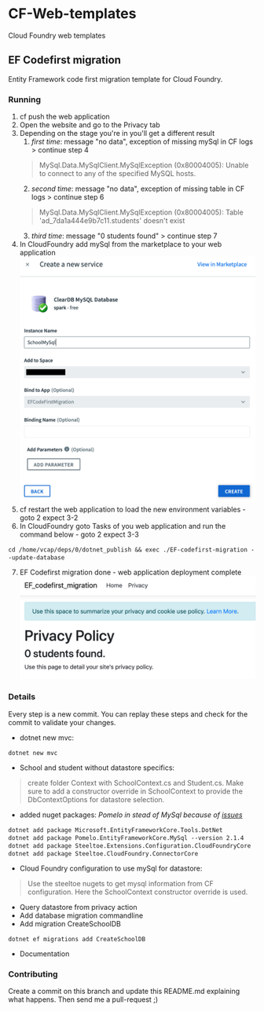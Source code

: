 # CF-Web-templates
Cloud Foundry web templates

## EF Codefirst migration
Entity Framework code first migration template for Cloud Foundry.

### Running
1. cf push the web application
2. Open the website and go to the Privacy tab
3. Depending on the stage you're in you'll get a different result
   1. *first time*: message "no data", exception of missing mySql in CF logs > continue step 4 
   > MySql.Data.MySqlClient.MySqlException (0x80004005): Unable to connect to any of the specified MySQL hosts.
   2. *second time*: message "no data", exception of missing table in CF logs > continue step 6
   > MySql.Data.MySqlClient.MySqlException (0x80004005): Table 'ad_7da1a444e9b7c11.students' doesn't exist
   3. *third time*: message "0 students found" > continue step 7
4. In CloudFoundry add mySql from the marketplace to your web application
![alt text](./doc/New-MySql.png "Create a new service - mysql")
5. cf restart the web application to load the new environment variables - goto 2 expect 3-2
6. In CloudFoundry goto Tasks of you web application and run the command below - goto 2 expect 3-3
```
cd /home/vcap/deps/0/dotnet_publish && exec ./EF-codefirst-migration --update-database
```
7. EF Codefirst migration done - web application deployment complete
![alt text](./doc/Tab-Privacy.png "Tab Privacy with 0 students found message")


### Details
Every step is a new commit. You can replay these steps and check for the commit to validate your changes.
* dotnet new mvc:
```
dotnet new mvc
```
* School and student without datastore specifics:
> create folder Context with SchoolContext.cs and Student.cs. Make sure to add a constructor override in SchoolContext to provide the DbContextOptions for datastore selection.
* added nuget packages: *Pomelo in stead of MySql because of [issues](https://github.com/aspnet/EntityFrameworkCore/issues/11078)*
```
dotnet add package Microsoft.EntityFrameworkCore.Tools.DotNet
dotnet add package Pomelo.EntityFrameworkCore.MySql --version 2.1.4
dotnet add package Steeltoe.Extensions.Configuration.CloudFoundryCore
dotnet add package Steeltoe.CloudFoundry.ConnectorCore
```
* Cloud Foundry configuration to use mySql for datastore:
> Use the steeltoe nugets to get mysql information from CF configuration. Here the SchoolContext constructor override is used.
* Query datastore from privacy action 
* Add database migration commandline
* Add migration CreateSchoolDB
```
dotnet ef migrations add CreateSchoolDB
```
* Documentation


### Contributing
Create a commit on this branch and update this README.md explaining what happens. Then send me a pull-request ;)